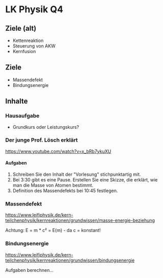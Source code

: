 # LK Physik Q4

## Ziele (alt)

* Kettenreaktion
* Steuerung von AKW
* Kernfusion

## Ziele

* Massendefekt
* Bindungsenergie

## Inhalte

### Hausaufgabe

* Grundkurs oder Leistungskurs?

### Der junge Prof. Lösch erklärt

https://www.youtube.com/watch?v=x_bRb7ykuXU

#### Aufgaben

1. Schreiben Sie den Inhalt der "Vorlesung" stichpunktartig mit.
1. Bei 3:30 gibt es eine Pause. Erstellen Sie eine Skizze, die erklärt, wie man die Masse von Atomen bestimmt.
1. Definition des Massendefekts bei 10:45 festlegen.

### Massendefekt

https://www.leifiphysik.de/kern-teilchenphysik/kernreaktionen/grundwissen/masse-energie-beziehung

Achtung: E = m * c² = E(m) - da c = konstant!

### Bindungsenergie

https://www.leifiphysik.de/kern-teilchenphysik/kernreaktionen/grundwissen/bindungsenergie

Aufgaben berechnen...
